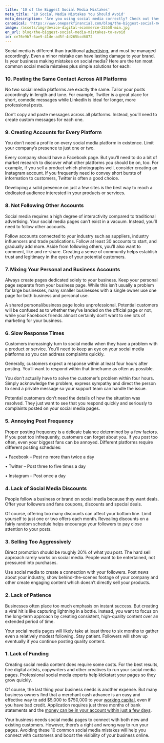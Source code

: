 ```yaml
---
title: '10 of the Biggest Social Media Mistakes'
meta_title: '10 Social Media Mistakes You Should Avoid'
meta_description: 'Are you using social media correctly? Check out these 10 common mistakes you might be making – and should stop doing today!'
canonical: 'https://www.oneparkfinancial.com/blog/the-biggest-social-media-mistakes-to-avoid'
image: /assets/img/device-digital-ecommerce-35550-min.jpg
en_url: blog/the-biggest-social-media-mistakes-to-avoid
id: ce76e9b7-6ae9-41de-ad5f-4d265bcd6872
---
```

Social media is different than traditional [advertising](https://www.oneparkfinancial.com/blog/marketing-mistakes-to-avoid), and must be managed accordingly. Even a minor mistake can have lasting damage to your brand. Is your business making mistakes on social media? Here are the ten most common social media mistakes plus simple solutions for each:

### 10. Posting the Same Contact Across All Platforms

No two social media platforms are exactly the same. Tailor your posts accordingly in length and tone. For example, Twitter is a great place for short, comedic messages while LinkedIn is ideal for longer, more professional posts. 

Don’t copy and paste messages across all platforms. Instead, you’ll need to create custom messages for each one. 

### 9. Creating Accounts for Every Platform  

You don’t need a profile on every social media platform in existence. Limit your company’s presence to just one or two.  

Every company should have a Facebook page. But you’ll need to do a bit of market research to discover what other platforms you should be on, too. For example, if you sell a product which photographs well, consider creating an Instagram account. If you frequently need to convey short bursts of information to customers, Twitter is often a good choice.  

Developing a solid presence on just a few sites is the best way to reach a dedicated audience interested in your products or services. 

### 8. Not Following Other Accounts

Social media requires a high degree of interactivity compared to traditional advertising. Your social media pages can’t exist in a vacuum. Instead, you’ll need to follow other accounts. 

Follow accounts connected to your industry such as suppliers, industry influencers and trade publications. Follow at least 30 accounts to start, and gradually add more. Aside from following others, you’ll also want to comment, like and re-share. Creating a sense of community helps establish trust and legitimacy in the eyes of your potential customers.  

### 7. Mixing Your Personal and Business Accounts

Always create pages dedicated solely to your business. Keep your personal page separate from your business page. While this isn’t usually a problem for large businesses, many smaller businesses with a single owner use one page for both business and personal use.   

A shared personal/business page looks unprofessional. Potential customers will be confused as to whether they’ve landed on the official page or not, while your Facebook friends almost certainly don’t want to see lots of marketing for your business. 

### 6. Slow Response Times

Customers increasingly turn to social media when they have a problem with a product or service. You’ll need to keep an eye on your social media platforms so you can address complaints quickly. 

Generally, customers expect a response within at least four hours after posting. You’ll want to respond within that timeframe as often as possible.

You don’t actually have to solve the customer’s problem within four hours. Simply acknowledge the problem, express sympathy and direct the person to send a private message so your support team can handle the issue. 

Potential customers don’t need the details of how the situation was resolved. They just want to see that you respond quickly and seriously to complaints posted on your social media pages.  

### 5. Annoying Post Frequency

Proper posting frequency is a delicate balance determined by a few factors. If you post too infrequently, customers can forget about you. If you post too often, even your biggest fans can be annoyed. Different platforms require different posting schedules:

•	Facebook – Post no more than twice a day

•	Twitter – Post three to five times a day

•	Instagram – Post once a day

### 4. Lack of Social Media Discounts

People follow a business or brand on social media because they want deals. Offer your followers and fans coupons, discounts and special deals. 

Of course, offering too many discounts can affect your bottom line. Limit yourself to just one or two offers each month. Revealing discounts on a fairly random schedule helps encourage your followers to pay close attention to your posts. 

### 3. Selling Too Aggressively

Direct promotion should be roughly 20% of what you post. The hard sell approach rarely works on social media. People want to be entertained, not pressured into purchases. 

Use social media to create a connection with your followers. Post news about your industry, show behind-the-scenes footage of your company and other create engaging content which doesn’t directly sell your products.

### 2. Lack of Patience

Businesses often place too much emphasis on instant success. But creating a viral hit is like capturing lightning in a bottle. Instead, you want to focus on the long-term approach by creating consistent, high-quality content over an extended period of time. 

Your social media pages will likely take at least three to six months to gather even a relatively modest following. Stay patient. Followers will show up eventually if you continue posting quality content. 

### 1. Lack of Funding

Creating social media content does require some costs. For the best results, hire digital artists, copywriters and other creatives to run your social media pages. Professional social media experts help kickstart your pages so they grow quickly.    

Of course, the last thing your business needs is another expense. But many business owners find that a merchant cash advance is an easy and effective way to add $5,000 to $750,000 to your [working capital](https://www.oneparkfinancial.com/how-it-works), even if you have bad credit. Application requires just three months of bank statements and the [money can be in your account within just a few days](https://www.oneparkfinancial.com/pre-qualification). 

Your business needs social media pages to connect with both new and existing customers. However, there’s a right and wrong way to run your pages. Avoiding these 10 common social media mistakes will help you connect with customers and boost the visibility of your business online.